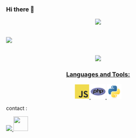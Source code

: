 ### Hi there 👋

<p align="center">
  <a href ="https://feds.lol/r6">
    <img src="https://lanyard.cnrad.dev/api/513066398847729696"/>
</a><br><br>
  <p align="left">
   <a href ="https://discord.com/channels/@me/513066398847729696">
  <img src="[https://cdn.discordapp.com/avatars/513066398847729696/5591a8192534d600b457e1316139b47d](https://cdn.discordapp.com/avatars/513066398847729696/5591a8192534d600b457e1316139b47d.png?size=2048)"/>
    </a><br><br>
    <p align="center">
  <a href="https://github.com/443-Sadekk">
<img src="https://github-readme-stats.vercel.app/api?username=443-Sadekk&show_icons=true&theme=dark">
    <p align=right
</a>
</p>
</p>

<h3 align="center">Languages and Tools:</h3>
<p align="center"> <a href="https://developer.mozilla.org/en-US/docs/Web/JavaScript" target="_blank" rel="noreferrer"> <img src="https://raw.githubusercontent.com/devicons/devicon/master/icons/javascript/javascript-original.svg" alt="javascript" width="40" height="40"/> </a> <a href="https://www.php.net" target="_blank" rel="noreferrer"> <img src="https://raw.githubusercontent.com/devicons/devicon/master/icons/php/php-original.svg" alt="php" width="40" height="40"/> </a> <a href="https://www.python.org" target="_blank" rel="noreferrer"> <img src="https://raw.githubusercontent.com/devicons/devicon/master/icons/python/python-original.svg" alt="python" width="40" height="40"/> </a> </p>

contact :
<p align="left">
   <a href ="https://t.me/no">
  <img src="https://cdn.discordapp.com/attachments/1086704436069544099/1086731482426527794/Telegram_logo.svg.png" "width="40" height="40"/> 
  </a> <a href ="https://discord.com/channels/@me/513066398847729696"/>
       <img src="https://cdn.discordapp.com/attachments/1086704436069544099/1086731792259747970/Discord_Logo_sans_texte.svg.png" width="40" height="40">
